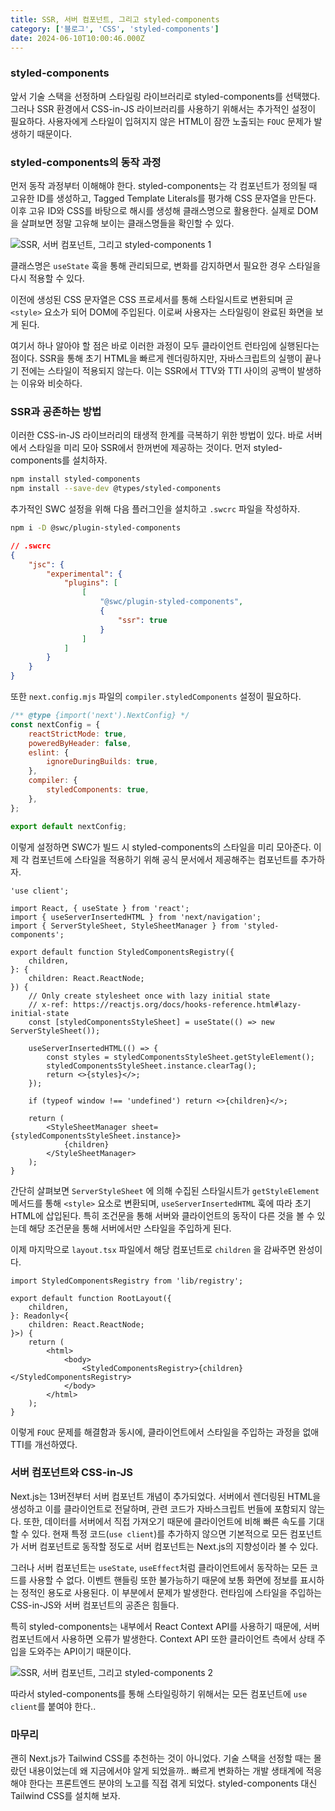 ```yaml
---
title: SSR, 서버 컴포넌트, 그리고 styled-components
category: ['블로그', 'CSS', 'styled-components']
date: 2024-06-10T10:00:46.000Z
---
```


### styled-components

앞서 기술 스택을 선정하며 스타일링 라이브러리로 styled-components를 선택했다. 그러나 SSR 환경에서 CSS-in-JS 라이브러리를 사용하기 위해서는 추가적인 설정이 필요하다. 사용자에게 스타일이 입혀지지 않은 HTML이 잠깐 노출되는 `FOUC` 문제가 발생하기 때문이다.

### styled-components의 동작 과정

먼저 동작 과정부터 이해해야 한다. styled-components는 각 컴포넌트가 정의될 때 고유한 ID를 생성하고, Tagged Template Literals를 평가해 CSS 문자열을 만든다. 이후 고유 ID와 CSS를 바탕으로 해시를 생성해 클래스명으로 활용한다. 실제로 DOM을 살펴보면 정말 고유해 보이는 클래스명들을 확인할 수 있다.

![SSR, 서버 컴포넌트, 그리고 styled-components 1](/image/SSR,%20서버%20컴포넌트,%20그리고%20styled-components%201.png)

클래스명은 `useState` 훅을 통해 관리되므로, 변화를 감지하면서 필요한 경우 스타일을 다시 적용할 수 있다.

이전에 생성된 CSS 문자열은 CSS 프로세서를 통해 스타일시트로 변환되며 곧 `<style>` 요소가 되어 DOM에 주입된다. 이로써 사용자는 스타일링이 완료된 화면을 보게 된다.

여기서 하나 알아야 할 점은 바로 이러한 과정이 모두 클라이언트 런타임에 실행된다는 점이다. SSR을 통해 초기 HTML을 빠르게 렌더링하지만, 자바스크립트의 실행이 끝나기 전에는 스타일이 적용되지 않는다. 이는 SSR에서 TTV와 TTI 사이의 공백이 발생하는 이유와 비슷하다.

### SSR과 공존하는 방법

이러한 CSS-in-JS 라이브러리의 태생적 한계를 극복하기 위한 방법이 있다. 바로 서버에서 스타일을 미리 모아 SSR에서 한꺼번에 제공하는 것이다. 먼저 styled-components를 설치하자.

```bash
npm install styled-components
npm install --save-dev @types/styled-components
```

추가적인 SWC 설정을 위해 다음 플러그인을 설치하고 `.swcrc` 파일을 작성하자.

```bash
npm i -D @swc/plugin-styled-components
```

```json
// .swcrc
{
    "jsc": {
        "experimental": {
            "plugins": [
                [
                    "@swc/plugin-styled-components",
                    {
                        "ssr": true
                    }
                ]
            ]
        }
    }
}
```

또한 `next.config.mjs` 파일의 `compiler.styledComponents` 설정이 필요하다.

```jsx
/** @type {import('next').NextConfig} */
const nextConfig = {
    reactStrictMode: true,
    poweredByHeader: false,
    eslint: {
        ignoreDuringBuilds: true,
    },
    compiler: {
        styledComponents: true,
    },
};

export default nextConfig;
```

이렇게 설정하면 SWC가 빌드 시 styled-components의 스타일을 미리 모아준다. 이제 각 컴포넌트에 스타일을 적용하기 위해 공식 문서에서 제공해주는 컴포넌트를 추가하자.

```tsx
'use client';

import React, { useState } from 'react';
import { useServerInsertedHTML } from 'next/navigation';
import { ServerStyleSheet, StyleSheetManager } from 'styled-components';

export default function StyledComponentsRegistry({
    children,
}: {
    children: React.ReactNode;
}) {
    // Only create stylesheet once with lazy initial state
    // x-ref: https://reactjs.org/docs/hooks-reference.html#lazy-initial-state
    const [styledComponentsStyleSheet] = useState(() => new ServerStyleSheet());

    useServerInsertedHTML(() => {
        const styles = styledComponentsStyleSheet.getStyleElement();
        styledComponentsStyleSheet.instance.clearTag();
        return <>{styles}</>;
    });

    if (typeof window !== 'undefined') return <>{children}</>;

    return (
        <StyleSheetManager sheet={styledComponentsStyleSheet.instance}>
            {children}
        </StyleSheetManager>
    );
}
```

간단히 살펴보면 `ServerStyleSheet` 에 의해 수집된 스타일시트가 `getStyleElement` 메서드를 통해 `<style>` 요소로 변환되며, `useServerInsertedHTML` 훅에 따라 초기 HTML에 삽입된다. 특히 조건문을 통해 서버와 클라이언트의 동작이 다른 것을 볼 수 있는데 해당 조건문을 통해 서버에서만 스타일을 주입하게 된다.

이제 마지막으로 `layout.tsx` 파일에서 해당 컴포넌트로 `children` 을 감싸주면 완성이다.

```tsx
import StyledComponentsRegistry from 'lib/registry';

export default function RootLayout({
    children,
}: Readonly<{
    children: React.ReactNode;
}>) {
    return (
        <html>
            <body>
                <StyledComponentsRegistry>{children}</StyledComponentsRegistry>
            </body>
        </html>
    );
}
```

이렇게 `FOUC` 문제를 해결함과 동시에, 클라이언트에서 스타일을 주입하는 과정을 없애 TTI를 개선하였다.

### 서버 컴포넌트와 CSS-in-JS

Next.js는 13버전부터 서버 컴포넌트 개념이 추가되었다. 서버에서 렌더링된 HTML을 생성하고 이를 클라이언트로 전달하며, 관련 코드가 자바스크립트 번들에 포함되지 않는다. 또한, 데이터를 서버에서 직접 가져오기 때문에 클라이언트에 비해 빠른 속도를 기대할 수 있다. 현재 특정 코드(`use client`)를 추가하지 않으면 기본적으로 모든 컴포넌트가 서버 컴포넌트로 동작할 정도로 서버 컴포넌트는 Next.js의 지향성이라 볼 수 있다.

그러나 서버 컴포넌트는 `useState`, `useEffect`처럼 클라이언트에서 동작하는 모든 코드를 사용할 수 없다. 이벤트 핸들링 또한 불가능하기 때문에 보통 화면에 정보를 표시하는 정적인 용도로 사용된다. 이 부분에서 문제가 발생한다. 런타임에 스타일을 주입하는 CSS-in-JS와 서버 컴포넌트의 공존은 힘들다.

특히 styled-components는 내부에서 React Context API를 사용하기 때문에, 서버 컴포넌트에서 사용하면 오류가 발생한다. Context API 또한 클라이언트 측에서 상태 주입을 도와주는 API이기 때문이다.

![SSR, 서버 컴포넌트, 그리고 styled-components 2](/image/SSR,%20서버%20컴포넌트,%20그리고%20styled-components%202.png)

따라서 styled-components를 통해 스타일링하기 위해서는 모든 컴포넌트에 `use client`를 붙여야 한다..

### 마무리

괜히 Next.js가 Tailwind CSS를 추천하는 것이 아니었다. 기술 스택을 선정할 때는 몰랐던 내용이었는데 왜 지금에서야 알게 되었을까.. 빠르게 변화하는 개발 생태계에 적응해야 한다는 프론트엔드 분야의 노고를 직접 겪게 되었다. styled-components 대신 Tailwind CSS를 설치해 보자.
